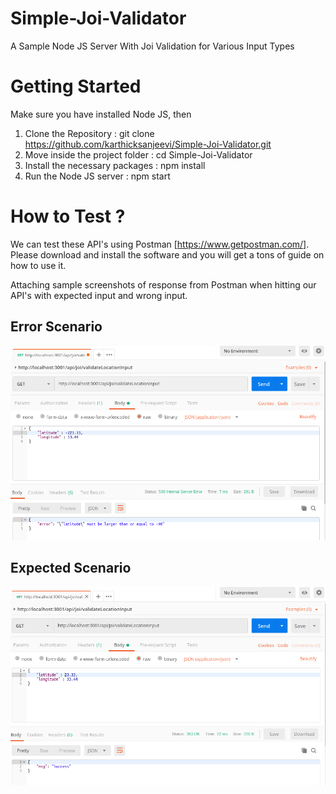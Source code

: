 # Simple-Joi-Validator
A Sample Node JS Server With Joi Validation for Various Input Types

# Getting Started

Make sure you have installed Node JS, then

1) Clone the Repository :
git clone https://github.com/karthicksanjeevi/Simple-Joi-Validator.git
2) Move inside the project folder :
cd Simple-Joi-Validator
3) Install the necessary packages :
npm install
4) Run the Node JS server :
npm start

# How to Test ?

We can test these API's using Postman [https://www.getpostman.com/]. Please download and install the software and you will get a tons of guide on how to use it.

Attaching sample screenshots of response from Postman when hitting our API's with expected input and wrong input.

## Error Scenario
![screenshot](Location_Error.png)

## Expected Scenario
![screenshot](Location_Success.png)


